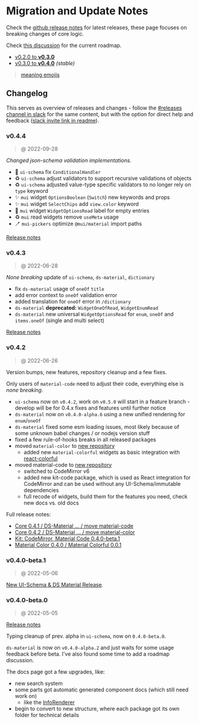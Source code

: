 # Migration and Update Notes

Check the [github release notes](https://github.com/ui-schema/ui-schema/releases) for latest releases, these page focuses on breaking changes of core logic.

Check [this discussion](https://github.com/ui-schema/ui-schema/discussions/184) for the current roadmap.

- [v0.2.0 to **v0.3.0**](/updates/v0.2.0-v0.3.0)
- [v0.3.0 to **v0.4.0**](/updates/v0.3.0-v0.4.0) *(stable)*

> [meaning emojis](https://gist.github.com/elbakerino/1cd946c4269681d659eede5c828920b7)

## Changelog

This serves as overview of releases and changes - follow the [#releases channel in slack](https://ui-schema.slack.com/archives/C03DMRE88Q7) for the same content, but with the option for direct help and feedback ([slack invite link in readme](https://github.com/ui-schema/ui-schema/tree/0.4.1#ui-schema-for-react)).

### v0.4.4

> @ 2022-09-28

*Changed json-schema validation implementations.*

- 🐛 `ui-schema` fix `ConditionalHandler`
- ♻️ `ui-schema` adjust validators to support recursive validations of objects
- ♻️ `ui-schema` adjusted value-type specific validators to no longer rely on `type` keyword
- ✨ `mui` widget `OptionsBoolean` (`Switch`) new keywords and props
- ✨ `mui` widget `SelectChips` add `view.color` keyword
- 🐛 `mui` widget `WidgetOptionsRead` label for empty entries
- ♻️ `mui` read widgets remove `useMeta` usage
- 🪥 `mui-pickers` optimize `@mui/material` import paths

[Release notes](https://github.com/ui-schema/ui-schema/releases/tag/0.4.4)

### v0.4.3

> @ 2022-06-28

*None breaking* update of `ui-schema`, `ds-material`, `dictionary`

- fix `ds-material` usage of `oneOf` `title`
- add error context to `oneOf` validation error
- added translation for `oneOf` error in `/dictionary`
- `ds-material` **deprecated:** `WidgetOneOfRead`, `WidgetEnumRead`
- `ds-material` new universal `WidgetOptionsRead` for `enum`, `oneOf` and `items.oneOf` (single and multi select)

[Release notes](https://github.com/ui-schema/ui-schema/releases/tag/0.4.3)

### v0.4.2

> @ 2022-06-26

Version bumps, new features, repository cleanup and a few fixes.

Only users of `material-code` need to adjust their code, everything else is *none breaking*.

- `ui-schema` now on `v0.4.2`, work on `v0.5.0` will start in a feature branch - develop will be for 0.4.x fixes and features until further notice
- `ds-material` now on `v0.4.0-alpha.6` using a new unified rendering for `enum`/`oneOf`
- `ds-material` fixed some esm loading issues, most likely because of some unknown babel changes / or nodejs version stuff
- fixed a few rule-of-hooks breaks in all released packages
- moved `material-color` to [new repository](https://github.com/ui-schema/react-color)
    - added new `material-colorful` widgets as basic integration with [react-colorful](https://www.npmjs.com/package/react-colorful)
- moved material-code to [new repository](https://github.com/ui-schema/react-codemirror)
    - switched to CodeMirror v6
    - added new kit-code package, which is used as React integration for CodeMirror and can be used without any UI-Schema/immutable dependencies
    - full recode of widgets, build them for the features you need, check new docs vs. old docs

Full release notes:

- [Core 0.4.1 / DS-Material ... / move material-code](https://github.com/ui-schema/ui-schema/releases/tag/0.4.1)
- [Core 0.4.2 / DS-Material ... / move material-color](https://github.com/ui-schema/ui-schema/releases/tag/0.4.2)
- [Kit: CodeMirror, Material Code 0.4.0-beta.1](https://github.com/ui-schema/react-codemirror/releases/tag/code-0.4.0-beta.1)
- [Material Color 0.4.0 / Material Colorful 0.0.1](https://github.com/ui-schema/react-color/releases/tag/colorful-0.0.2)

### v0.4.0-beta.1

> @ 2022-05-06

[New UI-Schema & DS Material Release](https://github.com/ui-schema/ui-schema/releases/tag/material-0.4.0-alpha.3).

### v0.4.0-beta.0

> @ 2022-05-05

[Release notes](https://github.com/ui-schema/ui-schema/releases/tag/0.4.0-beta.0)

Typing cleanup of prev. alpha in `ui-schema`, now on `0.4.0-beta.0`.

`ds-material` is now on `v0.4.0-alpha.2` and just waits for some usage feedback before beta. I've also found some time to add a roadmap discussion.

The docs page got a few upgrades, like:

- new search system
- some parts got automatic generated component docs (which still need work on)
    - like the [InfoRenderer](https://ui-schema.bemit.codes/docs/ds-material/Component/InfoRenderer)
- begin to convert to new structure, where each package got its own folder for technical details
